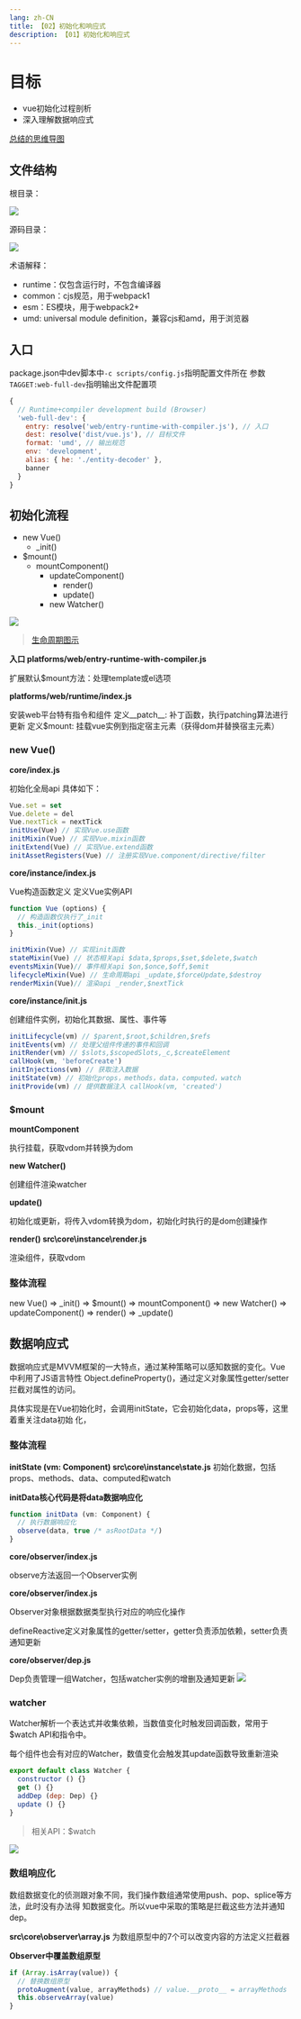 ```yaml
---
lang: zh-CN
title: 【02】初始化和响应式
description: 【01】初始化和响应式
---
```


# 目标
+ vue初始化过程剖析
+ 深入理解数据响应式

[总结的思维导图](https://www.processon.com/mindmap/64d391ece55181435686cc5f)

## 文件结构
根目录：

![](vue_02imgs/img-1.png)

源码目录：

![](vue_02imgs/img-2.png)

术语解释：
+ runtime：仅包含运行时，不包含编译器
+ common：cjs规范，用于webpack1
+ esm：ES模块，用于webpack2+
+ umd: universal module definition，兼容cjs和amd，用于浏览器

## 入口
package.json中dev脚本中`-c scripts/config.js`指明配置文件所在
参数`TAGGET:web-full-dev`指明输出文件配置项
```js
{
  // Runtime+compiler development build (Browser)
  'web-full-dev': {
    entry: resolve('web/entry-runtime-with-compiler.js'), // 入口
    dest: resolve('dist/vue.js'), // 目标文件
    format: 'umd', // 输出规范
    env: 'development',
    alias: { he: './entity-decoder' },
    banner
  }
}
```

## 初始化流程
+ new Vue()
  + _init()
+ $mount()
  + mountComponent()
    + updateComponent()
      + render()
      + update()
    + new Watcher()

![](./vue_02imgs/img-3.png)
> [生命周期图示](https://v2.cn.vuejs.org/v2/guide/instance.html)

**入口 platforms/web/entry-runtime-with-compiler.js**

扩展默认$mount方法：处理template或el选项

**platforms/web/runtime/index.js**

安装web平台特有指令和组件
定义__patch__: 补丁函数，执行patching算法进行更新
定义$mount: 挂载vue实例到指定宿主元素（获得dom并替换宿主元素）

### new Vue()
**core/index.js**

初始化全局api
具体如下：
```js
Vue.set = set
Vue.delete = del
Vue.nextTick = nextTick
initUse(Vue) // 实现Vue.use函数
initMixin(Vue) // 实现Vue.mixin函数
initExtend(Vue) // 实现Vue.extend函数
initAssetRegisters(Vue) // 注册实现Vue.component/directive/filter
```

**core/instance/index.js**

Vue构造函数定义
定义Vue实例API
```js
function Vue (options) {
  // 构造函数仅执行了_init
  this._init(options)
}

initMixin(Vue) // 实现init函数
stateMixin(Vue) // 状态相关api $data,$props,$set,$delete,$watch
eventsMixin(Vue)// 事件相关api $on,$once,$off,$emit
lifecycleMixin(Vue) // 生命周期api _update,$forceUpdate,$destroy
renderMixin(Vue)// 渲染api _render,$nextTick
```

**core/instance/init.js**

创建组件实例，初始化其数据、属性、事件等
```js
initLifecycle(vm) // $parent,$root,$children,$refs
initEvents(vm) // 处理父组件传递的事件和回调 
initRender(vm) // $slots,$scopedSlots,_c,$createElement
callHook(vm, 'beforeCreate')
initInjections(vm) // 获取注入数据
initState(vm) // 初始化props，methods，data，computed，watch 
initProvide(vm) // 提供数据注入 callHook(vm, 'created')
```

### $mount
**mountComponent**

执行挂载，获取vdom并转换为dom

**new Watcher()**

创建组件渲染watcher

**update()**

初始化或更新，将传入vdom转换为dom，初始化时执行的是dom创建操作

**render() src\core\instance\render.js**

渲染组件，获取vdom

### 整体流程

new Vue() => _init() => $mount() => mountComponent() =>
new Watcher() => updateComponent() => render() => _update()

## 数据响应式

数据响应式是MVVM框架的一大特点，通过某种策略可以感知数据的变化。Vue中利用了JS语言特性
Object.defineProperty()，通过定义对象属性getter/setter拦截对属性的访问。

具体实现是在Vue初始化时，会调用initState，它会初始化data，props等，这里着重关注data初始
化，

### 整体流程

**initState (vm: Component) src\core\instance\state.js**
初始化数据，包括props、methods、data、computed和watch

**initData核心代码是将data数据响应化**
```js
function initData (vm: Component) {
  // 执行数据响应化
  observe(data, true /* asRootData */)
}
```

**core/observer/index.js**

observe方法返回一个Observer实例

**core/observer/index.js**

Observer对象根据数据类型执行对应的响应化操作

defineReactive定义对象属性的getter/setter，getter负责添加依赖，setter负责通知更新

**core/observer/dep.js**

Dep负责管理一组Watcher，包括watcher实例的增删及通知更新
![](./vue_02imgs/img-4.png)

### watcher
Watcher解析一个表达式并收集依赖，当数值变化时触发回调函数，常用于$watch API和指令中。

每个组件也会有对应的Watcher，数值变化会触发其update函数导致重新渲染
```js
export default class Watcher { 
  constructor () {}
  get () {}
  addDep (dep: Dep) {} 
  update () {}
}
```
> 相关API：$watch

![](./vue_02imgs/img-5.png)

### 数组响应化
数组数据变化的侦测跟对象不同，我们操作数组通常使用push、pop、splice等方法，此时没有办法得
知数据变化。所以vue中采取的策略是拦截这些方法并通知dep。

**src\core\observer\array.js**
为数组原型中的7个可以改变内容的方法定义拦截器

**Observer中覆盖数组原型**
```js
if (Array.isArray(value)) {
  // 替换数组原型
  protoAugment(value, arrayMethods) // value.__proto__ = arrayMethods
  this.observeArray(value)
}
```


